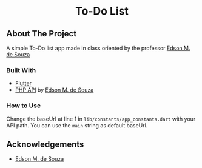 <h1 align="center">To-Do List</h1>

## About The Project

A simple To-Do list app made in class oriented by the professor [Edson M. de Souza](https://github.com/EdsonMSouza)

### Built With
* [Flutter](http://flutter.dev/)
* [PHP API](https://github.com/EdsonMSouza/php-api-to-do-list) by [Edson M. de Souza](https://github.com/EdsonMSouza)

### How to Use
Change the baseUrl at line 1 in `lib/constants/app_constants.dart` with your API path. You can use the `main` string as default baseUrl.

## Acknowledgements
* [Edson M. de Souza](https://github.com/EdsonMSouza)

